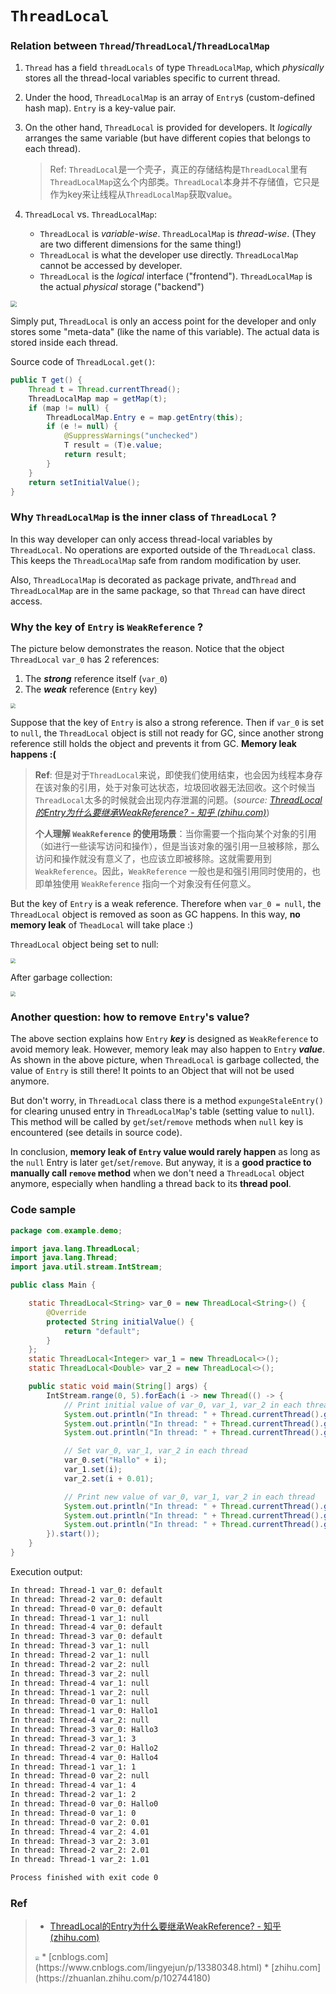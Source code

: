 # `ThreadLocal`



### Relation between `Thread`/`ThreadLocal`/`ThreadLocalMap`

1. `Thread` has a field `threadLocals` of type `ThreadLocalMap`, which *physically* stores all the thread-local variables specific to current thread.

2. Under the hood, `ThreadLocalMap` is an array of `Entry`s (custom-defined hash map). `Entry` is a key-value pair.

3. On the other hand, `ThreadLocal` is provided for developers. It *logically* arranges the same variable (but have different copies that belongs to each thread).

   > Ref: `ThreadLocal`是一个壳子，真正的存储结构是`ThreadLocal`里有`ThreadLocalMap`这么个内部类。`ThreadLocal`本身并不存储值，它只是作为key来让线程从`ThreadLocalMap`获取value。

4. `ThreadLocal` vs. `ThreadLocalMap`: 

   * `ThreadLocal` is *variable-wise*. `ThreadLocalMap` is *thread-wise*. (They are two different dimensions for the same thing!)
   * `ThreadLocal` is what the developer use directly. `ThreadLocalMap` cannot be accessed by developer.
   * `ThreadLocal` is the *logical* interface ("frontend"). `ThreadLocalMap` is the actual *physical* storage ("backend")

<img src="../images/threadLocal.png" style="zoom:60%;" />

Simply put, `ThreadLocal` is only an access point for the developer and only stores some "meta-data" (like the name of this variable). The actual data is stored inside each thread.



Source code of `ThreadLocal.get()`:

```Java
public T get() {
    Thread t = Thread.currentThread();
    ThreadLocalMap map = getMap(t);
    if (map != null) {
        ThreadLocalMap.Entry e = map.getEntry(this);
        if (e != null) {
            @SuppressWarnings("unchecked")
            T result = (T)e.value;
            return result;
        }
    }
    return setInitialValue();
}
```



### Why `ThreadLocalMap` is the inner class of `ThreadLocal` ?

In this way developer can only access thread-local variables by `ThreadLocal`. No operations are exported outside of the `ThreadLocal` class. This keeps the `ThreadLocalMap` safe from random modification by user.

Also, `ThreadLocalMap` is decorated as package private, and`Thread` and `ThreadLocalMap` are in the same package, so that `Thread` can have direct access.



### Why the key of `Entry` is `WeakReference` ?

The picture below demonstrates the reason. Notice that the object `ThreadLocal` `var_0` has 2 references:

1. The ***strong*** reference itself (`var_0`)
2. The ***weak*** reference (`Entry` key)

<img src="../images/threadLocal_1.png" style="zoom:50%;" />

Suppose that the key of `Entry` is also a strong reference. Then if `var_0` is set to `null`, the `ThreadLocal` object is still not ready for GC, since another strong reference still holds the object and prevents it from GC. **Memory leak happens :(**

> **Ref**: 但是对于`ThreadLocal`来说，即使我们使用结束，也会因为线程本身存在该对象的引用，处于对象可达状态，垃圾回收器无法回收。这个时候当`ThreadLocal`太多的时候就会出现内存泄漏的问题。(*source: [ThreadLocal的Entry为什么要继承WeakReference? - 知乎 (zhihu.com)](https://www.zhihu.com/question/458432418)*)
>
> 
>
> **个人理解 `WeakReference` 的使用场景**：当你需要一个指向某个对象的引用（如进行一些读写访问和操作），但是当该对象的强引用一旦被移除，那么访问和操作就没有意义了，也应该立即被移除。这就需要用到 `WeakReference`。因此，`WeakReference` 一般也是和强引用同时使用的，也即单独使用 `WeakReference` 指向一个对象没有任何意义。



But the key of `Entry` is a weak reference. Therefore when `var_0 = null`, the `ThreadLocal` object is removed as soon as GC happens. In this way, **no memory leak** of `TheadLocal` will take place :)



`ThreadLocal` object being set to null:

<img src="../images/threadLocal_2.png" style="zoom:50%;" />

After garbage collection:

<img src="../images/threadLocal_3.png" style="zoom:50%;" />




### Another question: how to remove `Entry`'s value?

The above section explains how `Entry` ***key*** is designed as `WeakReference` to avoid memory leak. However, memory leak may also happen to `Entry` ***value***. As shown in the above picture, when `ThreadLocal` is garbage collected, the value of `Entry` is still there! It points to an Object that will not be used anymore.

But don't worry, in `ThreadLocal` class there is a method `expungeStaleEntry()` for clearing unused entry in `ThreadLocalMap`'s table (setting value to `null`). This method will be called by `get`/`set`/`remove` methods when `null` key is encountered (see details in source code).

In conclusion, **memory leak of `Entry` value would rarely happen** as long as the `null` Entry is later `get`/`set`/`remove`. But anyway, it is a **good practice to manually call `remove` method** when we don't need a `ThreadLocal` object anymore, especially when handling a thread back to its **thread pool**.



### Code sample

```java
package com.example.demo;

import java.lang.ThreadLocal;
import java.lang.Thread;
import java.util.stream.IntStream;

public class Main {

    static ThreadLocal<String> var_0 = new ThreadLocal<String>() {
        @Override
        protected String initialValue() {
            return "default";
        }
    };
    static ThreadLocal<Integer> var_1 = new ThreadLocal<>();
    static ThreadLocal<Double> var_2 = new ThreadLocal<>();

    public static void main(String[] args) {
        IntStream.range(0, 5).forEach(i -> new Thread(() -> {
            // Print initial value of var_0, var_1, var_2 in each thread
            System.out.println("In thread: " + Thread.currentThread().getName() + " var_0: " + var_0.get());
            System.out.println("In thread: " + Thread.currentThread().getName() + " var_1: " + var_1.get());
            System.out.println("In thread: " + Thread.currentThread().getName() + " var_2: " + var_2.get());

            // Set var_0, var_1, var_2 in each thread
            var_0.set("Hallo" + i);
            var_1.set(i);
            var_2.set(i + 0.01);

            // Print new value of var_0, var_1, var_2 in each thread
            System.out.println("In thread: " + Thread.currentThread().getName() + " var_0: " + var_0.get());
            System.out.println("In thread: " + Thread.currentThread().getName() + " var_1: " + var_1.get());
            System.out.println("In thread: " + Thread.currentThread().getName() + " var_2: " + var_2.get());
        }).start());
    }
}
```

Execution output:

```tex
In thread: Thread-1 var_0: default
In thread: Thread-2 var_0: default
In thread: Thread-0 var_0: default
In thread: Thread-1 var_1: null
In thread: Thread-4 var_0: default
In thread: Thread-3 var_0: default
In thread: Thread-3 var_1: null
In thread: Thread-2 var_1: null
In thread: Thread-2 var_2: null
In thread: Thread-3 var_2: null
In thread: Thread-4 var_1: null
In thread: Thread-1 var_2: null
In thread: Thread-0 var_1: null
In thread: Thread-1 var_0: Hallo1
In thread: Thread-4 var_2: null
In thread: Thread-3 var_0: Hallo3
In thread: Thread-3 var_1: 3
In thread: Thread-2 var_0: Hallo2
In thread: Thread-4 var_0: Hallo4
In thread: Thread-1 var_1: 1
In thread: Thread-0 var_2: null
In thread: Thread-4 var_1: 4
In thread: Thread-2 var_1: 2
In thread: Thread-0 var_0: Hallo0
In thread: Thread-0 var_1: 0
In thread: Thread-0 var_2: 0.01
In thread: Thread-4 var_2: 4.01
In thread: Thread-3 var_2: 3.01
In thread: Thread-2 var_2: 2.01
In thread: Thread-1 var_2: 1.01

Process finished with exit code 0
```



### Ref


>  * [ThreadLocal的Entry为什么要继承WeakReference? - 知乎 (zhihu.com)](https://www.zhihu.com/question/458432418)
>  <img src="../images/threadLocal_4.png" style="zoom:40%;" />
>  *  [cnblogs.com](https://www.cnblogs.com/lingyejun/p/13380348.html)
>  * [zhihu.com](https://zhuanlan.zhihu.com/p/102744180)